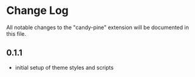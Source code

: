# Change Log

All notable changes to the "candy-pine" extension will be documented in this file.

## 0.1.1

- initial setup of theme styles and scripts